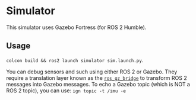 # Simulator

This simulator uses Gazebo Fortress (for ROS 2 Humble).

## Usage

`colcon build && ros2 launch simulator sim.launch.py`.

You can debug sensors and such using either ROS 2 or Gazebo. They require a translation layer known as the [`ros_gz_bridge`](https://github.com/gazebosim/ros_gz) to transform ROS 2 messages into Gazebo messages. To echo a Gazebo topic (which is NOT a ROS 2 topic), you can use: `ign topic -t /imu -e`

